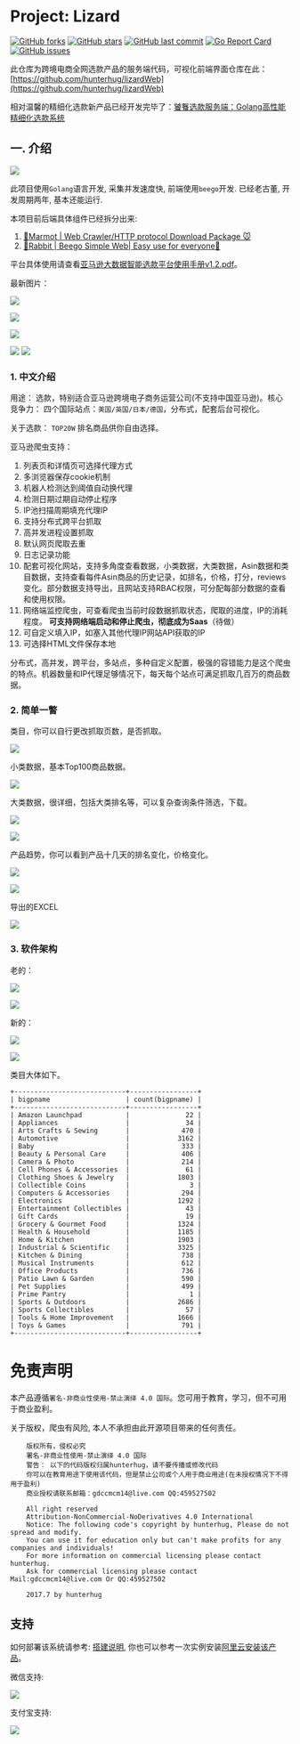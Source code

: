 # Project: Lizard

[![GitHub forks](https://img.shields.io/github/forks/hunterhug/lizard.svg?style=social&label=Forks)](https://github.com/hunterhug/lizard/network)
[![GitHub stars](https://img.shields.io/github/stars/hunterhug/lizard.svg?style=social&label=Stars)](https://github.com/hunterhug/lizard/stargazers)
[![GitHub last commit](https://img.shields.io/github/last-commit/hunterhug/lizard.svg)](https://github.com/hunterhug/lizard)
[![Go Report Card](https://goreportcard.com/badge/github.com/hunterhug/lizard)](https://goreportcard.com/report/github.com/hunterhug/lizard)
[![GitHub issues](https://img.shields.io/github/issues/hunterhug/lizard.svg)](https://github.com/hunterhug/lizard/issues)

此仓库为跨境电商全网选款产品的服务端代码，可视化前端界面仓库在此：[https://github.com/hunterhug/lizardWeb](https://github.com/hunterhug/lizardWeb)

相对温馨的精细化选款新产品已经开发完毕了：[饕餮选款服务端：Golang高性能精细化选款系统](https://github.com/hunterhug/taotie)

## 一. 介绍

![](timg.jpeg)

此项目使用`Golang`语言开发, 采集并发速度快, 前端使用`beego`开发. 已经老古董, 开发周期两年, 基本还能运行.

本项目前后端具体组件已经拆分出来:

1. [💐Marmot | Web Crawler/HTTP protocol Download Package  🐭](https://github.com/hunterhug/marmot)
2. [💐Rabbit  | Beego Simple Web| Easy use for everyone🐰](https://github.com/hunterhug/rabbit)

平台具体使用请查看[亚马逊大数据智能选款平台使用手册v1.2.pdf](%E4%BA%9A%E9%A9%AC%E9%80%8A%E5%A4%A7%E6%95%B0%E6%8D%AE%E6%99%BA%E8%83%BD%E9%80%89%E6%AC%BE%E5%B9%B3%E5%8F%B0%E4%BD%BF%E7%94%A8%E6%89%8B%E5%86%8Cv1.2.pdf)。 

最新图片：

![](doc/img/n1.png)

![](doc/img/n2.png)

![](doc/img/n3.png)

![](doc/img/n4.png)
![](doc/img/n5.png)

### 1. 中文介绍

用途： 选款，特别适合亚马逊跨境电子商务运营公司(不支持中国亚马逊)。核心竞争力： 四个国际站点：`美国/英国/日本/德国`，分布式，配套后台可视化。

关于选款： `TOP20W` 排名商品供你自由选择。

亚马逊爬虫支持：

1. 列表页和详情页可选择代理方式
2. 多浏览器保存cookie机制
3. 机器人检测达到阈值自动换代理
4. 检测日期过期自动停止程序
5. IP池扫描周期填充代理IP
6. 支持分布式跨平台抓取
7. 高并发进程设置抓取
8. 默认网页爬取去重
9. 日志记录功能
10. 配套可视化网站，支持多角度查看数据，小类数据，大类数据，Asin数据和类目数据，支持查看每件Asin商品的历史记录，如排名，价格，打分，reviews变化。部分数据支持导出，且网站支持RBAC权限，可分配每部分数据的查看和使用权限。
11. 网络端监控爬虫，可查看爬虫当前时段数据抓取状态，爬取的进度，IP的消耗程度。   **可支持网络端启动和停止爬虫，彻底成为Saas**（待做）
12. 可自定义填入IP，如塞入其他代理IP网站API获取的IP
13. 可选择HTML文件保存本地

分布式，高并发，跨平台，多站点，多种自定义配置，极强的容错能力是这个爬虫的特点。机器数量和IP代理足够情况下，每天每个站点可满足抓取几百万的商品数据。

### 2. 简单一瞥

类目，你可以自行更改抓取页数，是否抓取。

![](doc/img/ca.png)

小类数据，基本Top100商品数据。

![](doc/img/asin.png)

大类数据，很详细，包括大类排名等，可以复杂查询条件筛选，下载。

![](doc/img/web.png)

![](doc/img/big.png)


产品趋势，你可以看到产品十几天的排名变化，价格变化。

![](doc/img/trend.png)

![](doc/img/3.png)

导出的EXCEL

![](doc/img/excel.png)

### 3. 软件架构

老的：

![](doc/img/gosipder.jpg)

![](doc/img/url.jpg)

新的：

![](doc/img/1.jpg)

![](doc/img/2.jpg)


类目大体如下。

```
+----------------------------+-----------------+
| bigpname                   | count(bigpname) |
+----------------------------+-----------------+
| Amazon Launchpad           |              22 |
| Appliances                 |              34 |
| Arts Crafts & Sewing       |             470 |
| Automotive                 |            3162 |
| Baby                       |             333 |
| Beauty & Personal Care     |             406 |
| Camera & Photo             |             214 |
| Cell Phones & Accessories  |              61 |
| Clothing Shoes & Jewelry   |            1803 |
| Collectible Coins          |               3 |
| Computers & Accessories    |             294 |
| Electronics                |            1292 |
| Entertainment Collectibles |              43 |
| Gift Cards                 |              19 |
| Grocery & Gourmet Food     |            1324 |
| Health & Household         |            1185 |
| Home & Kitchen             |            1903 |
| Industrial & Scientific    |            3325 |
| Kitchen & Dining           |             738 |
| Musical Instruments        |             612 |
| Office Products            |             736 |
| Patio Lawn & Garden        |             590 |
| Pet Supplies               |             499 |
| Prime Pantry               |               1 |
| Sports & Outdoors          |            2686 |
| Sports Collectibles        |              57 |
| Tools & Home Improvement   |            1666 |
| Toys & Games               |             791 |
+----------------------------+-----------------+
```

# 免责声明

本产品遵循`署名-非商业性使用-禁止演绎 4.0 国际`。您可用于教育，学习，但不可用于商业盈利。

关于版权，爬虫有风险, 本人不承担由此开源项目带来的任何责任。

```
	版权所有，侵权必究
	署名-非商业性使用-禁止演绎 4.0 国际
	警告： 以下的代码版权归属hunterhug，请不要传播或修改代码
	你可以在教育用途下使用该代码，但是禁止公司或个人用于商业用途(在未授权情况下不得用于盈利)
	商业授权请联系邮箱：gdccmcm14@live.com QQ:459527502

	All right reserved
	Attribution-NonCommercial-NoDerivatives 4.0 International
	Notice: The following code's copyright by hunterhug, Please do not spread and modify.
	You can use it for education only but can't make profits for any companies and individuals!
	For more information on commercial licensing please contact hunterhug.
	Ask for commercial licensing please contact Mail:gdccmcm14@live.com Or QQ:459527502

	2017.7 by hunterhug
```


## 支持

如何部署该系统请参考: [搭建说明](/install.md), 你也可以参考一次实例安装[阿里云安装该产品](ubuntu.md)。

微信支持:

![](support/weixin.jpg)

支付宝支持:

![](support/alipay.png)
